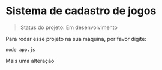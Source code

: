 # Sistema de cadastro de jogos

> Status do projeto: Em desenvolvimento

Para rodar esse projeto na sua máquina, por favor digite:

```
node app.js
```

Mais uma alteração